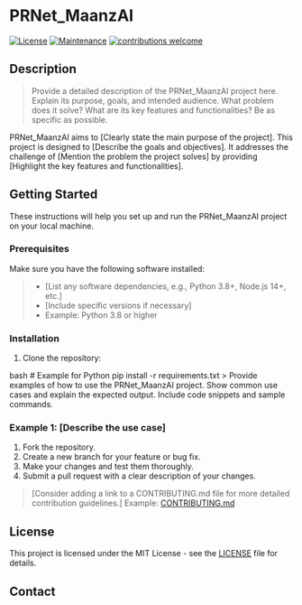 
# PRNet_MaanzAI

<!-- Badges (replace with actual badges) -->

[![License](https://img.shields.io/badge/License-MIT-blue.svg)](https://opensource.org/licenses/MIT)
[![Maintenance](https://img.shields.io/badge/Maintained%3F-yes-green.svg)](https://github.com/your-username/your-repo/graphs/commit-activity)
[![contributions welcome](https://img.shields.io/badge/contributions-welcome-brightgreen.svg?style=flat)](https://github.com/your-username/your-repo/blob/main/CONTRIBUTING.md)

## Description

> Provide a detailed description of the PRNet_MaanzAI project here. Explain its purpose, goals, and intended audience. What problem does it solve? What are its key features and functionalities? Be as specific as possible.

PRNet_MaanzAI aims to [Clearly state the main purpose of the project]. This project is designed to [Describe the goals and objectives]. It addresses the challenge of [Mention the problem the project solves] by providing [Highlight the key features and functionalities].

## Getting Started

These instructions will help you set up and run the PRNet_MaanzAI project on your local machine.

### Prerequisites

Make sure you have the following software installed:

> - [List any software dependencies, e.g., Python 3.8+, Node.js 14+, etc.]
> - [Include specific versions if necessary]
> - Example: Python 3.8 or higher

### Installation

1.  Clone the repository:

bash
    # Example for Python
    pip install -r requirements.txt
    > Provide examples of how to use the PRNet_MaanzAI project. Show common use cases and explain the expected output. Include code snippets and sample commands.

### Example 1: [Describe the use case]

1.  Fork the repository.
2.  Create a new branch for your feature or bug fix.
3.  Make your changes and test them thoroughly.
4.  Submit a pull request with a clear description of your changes.

> [Consider adding a link to a CONTRIBUTING.md file for more detailed contribution guidelines.]
> Example: [CONTRIBUTING.md](CONTRIBUTING.md)

## License

This project is licensed under the MIT License - see the [LICENSE](LICENSE) file for details.

## Contact

